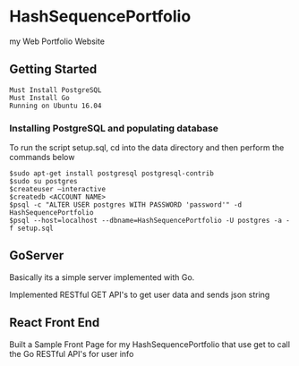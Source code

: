 # HashSequencePortfolio

my Web Portfolio Website

## Getting Started

```
Must Install PostgreSQL
Must Install Go
Running on Ubuntu 16.04

```

### Installing PostgreSQL and populating database

To run the script setup.sql, cd into the data directory and then perform the commands below

```
$sudo apt-get install postgresql postgresql-contrib
$sudo su postgres
$createuser –interactive
$createdb <ACCOUNT NAME>
$psql -c "ALTER USER postgres WITH PASSWORD 'password'" -d HashSequencePortfolio
$psql --host=localhost --dbname=HashSequencePortfolio -U postgres -a -f setup.sql

```

## GoServer

Basically its a simple server implemented with Go.

Implemented RESTful GET API's to get user data and sends json string

## React Front End

Built a Sample Front Page for my HashSequencePortfolio that use get to call the Go RESTful API's
for user info
